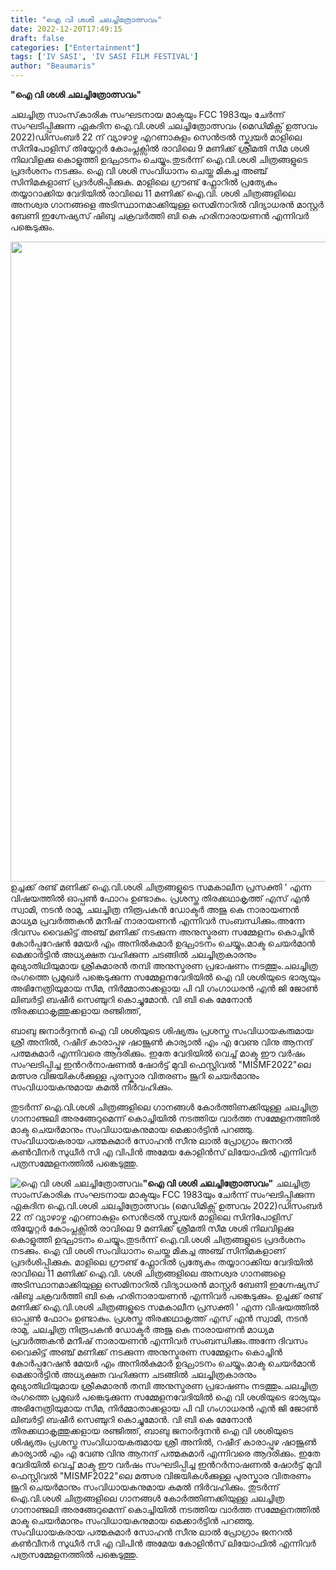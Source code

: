 ```yaml
---
title: "ഐ വി ശശി ചലച്ചിത്രോത്സവം"
date: 2022-12-20T17:49:15
draft: false
categories: ["Entertainment"]
tags: ['IV SASI', 'IV SASI FILM FESTIVAL']
author: "Beaumaris"
---
```


<strong>"ഐ വി ശശി ചലച്ചിത്രോത്സവം"</strong>

ചലച്ചിത്ര സാംസ്‌കാരിക സംഘടനായ മാക്ടയും FCC 1983യും ചേർന്ന് സംഘടിപ്പിക്കുന്ന ഏകദിന ഐ.വി.ശശി ചലച്ചിത്രോത്സവം (മെഡിമിക്സ് ഉത്സവം 2022)ഡിസംബർ 22 ന് വ്യാഴാഴ്ച എറണാകുളം സെൻട്രൽ സ്ക്വയർ മാളിലെ സിനിപോളിസ് തിയ്യേറ്റർ കോംപ്ലക്സിൽ രാവിലെ 9 മണിക്ക് ശ്രീമതി സീമ ശശി നിലവിളക്കു കൊളുത്തി ഉദ്ഘാടനം ചെയ്യും.തുടർന്ന് ഐ.വി.ശശി ചിത്രങ്ങളുടെ പ്രദർശനം നടക്കും.
ഐ വി ശശി സംവിധാനം ചെയ്ത മികച്ച അഞ്ച് സിനിമകളാണ് പ്രദർശിപ്പിക്കുക. മാളിലെ ഗ്രൗണ്ട് ഫ്ലോറിൽ പ്രത്യേകം തയ്യാറാക്കിയ വേദിയിൽ രാവിലെ 11 മണിക്ക് ഐ.വി. ശശി ചിത്രങ്ങളിലെ അനശ്വര ഗാനങ്ങളെ അടിസ്ഥാനമാക്കിയുള്ള സെമിനാറിൽ വിദ്യാധരൻ മാസ്റ്റർ ബേണി ഇഗ്നേഷ്യസ് ഷിബു ചക്രവർത്തി
ബി കെ ഹരിനാരായണൻ എന്നിവർ പങ്കെടുക്കും.

<img class="size-large wp-image-367892 aligncenter" src="https://cdn.boolokam.com/articles/2022/12/FWFQFF-682x1024.jpg" alt="" width="682" height="1024" />ഉച്ചക്ക് രണ്ട് മണിക്ക് ഐ.വി.ശശി ചിത്രങ്ങളുടെ സമകാലീന പ്രസക്തി ' എന്ന വിഷയത്തിൽ ഓപ്പൺ ഫോറം ഉണ്ടാകും. പ്രശസ്ത തിരക്കഥാകൃത്ത് എസ് എൻ സ്വാമി, നടൻ രാമു, ചലച്ചിത്ര നിരൂപകൻ ഡോക്ടർ അജു കെ നാരായണൻ മാധ്യമ പ്രവർത്തകൻ മനീഷ് നാരായണൻ എന്നിവർ സംബന്ധിക്കും.അന്നേ ദിവസം വൈകിട്ട് അഞ്ച് മണിക്ക് നടക്കുന്ന അനുസ്മരണ സമ്മേളനം കൊച്ചിൻ കോർപ്പറേഷൻ മേയർ എം അനിൽകുമാർ ഉദ്ഘാടനം ചെയ്യും.മാക്ട ചെയർമാൻ മെക്കാർട്ടിൻ അധ്യക്ഷത വഹിക്കുന്ന ചടങ്ങിൽ ചലച്ചിത്രകാരനും മുഖ്യാതിഥിയുമായ ശ്രീകുമാരൻ തമ്പി അനുസ്മരണ പ്രഭാഷണം നടത്തും.ചലച്ചിത്ര രംഗത്തെ പ്രമുഖർ പങ്കെടുക്കുന്ന സമ്മേളനവേദിയിൽ ഐ വി ശശിയുടെ ഭാര്യയും അഭിനേത്രിയുമായ സീമ, നിർമ്മാതാക്കളായ പി വി ഗംഗാധരൻ എൻ ജി ജോൺ ലിബർട്ടി ബഷീർ സെഞ്ചുറി കൊച്ചുമോൻ. വി ബി കെ മേനോൻ തിരക്കഥാകൃത്തുക്കളായ രഞ്ജിത്ത്,

ബാബു ജനാർദ്ദനൻ ഐ വി ശശിയുടെ ശിഷ്യരും പ്രശസ്ത സംവിധായകരുമായ ശ്രീ അനിൽ,
റഷീദ് കാരാപ്പുഴ ഷാജൂൺ കാര്യാൽ എം എ വേണു വിനു ആനന്ദ് പത്മകുമാർ എന്നിവരെ ആദരിക്കും.
ഇതേ വേദിയിൽ വെച്ച് മാക്ട ഈ വർഷം സംഘടിപ്പിച്ച ഇൻറർനാഷണൽ ഷോർട്ട് മുവി ഫെസ്റ്റിവൽ "MISMF2022"ലെ മത്സര വിജയികൾക്കുള്ള പുരസ്കാര വിതരണം ജൂറി ചെയർമാനും സംവിധായകനുമായ കമൽ നിർവഹിക്കും.

തുടർന്ന് ഐ.വി.ശശി ചിത്രങ്ങളിലെ ഗാനങ്ങൾ കോർത്തിണക്കിയുള്ള ചലച്ചിത്ര ഗാനാഞ്ജലി അരങ്ങേറുമെന്ന് കൊച്ചിയിൽ നടത്തിയ വാർത്ത സമ്മേളനത്തിൽ മാക്ട ചെയർമാനും സംവിധായകനുമായ മെക്കാർട്ടിൻ പറഞ്ഞു. സംവിധായകരായ പത്മകുമാർ സോഹൻ സീനു ലാൽ പ്രോഗ്രാം ജനറൽ കൺവീനർ സുധീർ സി എ വിപിൻ അമേയ കോളിൻസ് ലിയോഫിൽ എന്നിവർ പത്രസമ്മേളനത്തിൽ പങ്കെടുത്തു.


![ഐ വി ശശി ചലച്ചിത്രോത്സവം](https://cdn.boolokam.com/articles/2022/12/FWFQFF-682x1024.jpg)**"ഐ വി ശശി ചലച്ചിത്രോത്സവം"** ചലച്ചിത്ര സാംസ്‌കാരിക സംഘടനായ മാക്ടയും FCC 1983യും ചേർന്ന് സംഘടിപ്പിക്കുന്ന ഏകദിന ഐ.വി.ശശി ചലച്ചിത്രോത്സവം (മെഡിമിക്സ് ഉത്സവം 2022)ഡിസംബർ 22 ന് വ്യാഴാഴ്ച എറണാകുളം സെൻട്രൽ സ്ക്വയർ മാളിലെ സിനിപോളിസ് തിയ്യേറ്റർ കോംപ്ലക്സിൽ രാവിലെ 9 മണിക്ക് ശ്രീമതി സീമ ശശി നിലവിളക്കു കൊളുത്തി ഉദ്ഘാടനം ചെയ്യും.തുടർന്ന് ഐ.വി.ശശി ചിത്രങ്ങളുടെ പ്രദർശനം നടക്കും. ഐ വി ശശി സംവിധാനം ചെയ്ത മികച്ച അഞ്ച് സിനിമകളാണ് പ്രദർശിപ്പിക്കുക. മാളിലെ ഗ്രൗണ്ട് ഫ്ലോറിൽ പ്രത്യേകം തയ്യാറാക്കിയ വേദിയിൽ രാവിലെ 11 മണിക്ക് ഐ.വി. ശശി ചിത്രങ്ങളിലെ അനശ്വര ഗാനങ്ങളെ അടിസ്ഥാനമാക്കിയുള്ള സെമിനാറിൽ വിദ്യാധരൻ മാസ്റ്റർ ബേണി ഇഗ്നേഷ്യസ് ഷിബു ചക്രവർത്തി ബി കെ ഹരിനാരായണൻ എന്നിവർ പങ്കെടുക്കും. ഉച്ചക്ക് രണ്ട് മണിക്ക് ഐ.വി.ശശി ചിത്രങ്ങളുടെ സമകാലീന പ്രസക്തി ' എന്ന വിഷയത്തിൽ ഓപ്പൺ ഫോറം ഉണ്ടാകും. പ്രശസ്ത തിരക്കഥാകൃത്ത് എസ് എൻ സ്വാമി, നടൻ രാമു, ചലച്ചിത്ര നിരൂപകൻ ഡോക്ടർ അജു കെ നാരായണൻ മാധ്യമ പ്രവർത്തകൻ മനീഷ് നാരായണൻ എന്നിവർ സംബന്ധിക്കും.അന്നേ ദിവസം വൈകിട്ട് അഞ്ച് മണിക്ക് നടക്കുന്ന അനുസ്മരണ സമ്മേളനം കൊച്ചിൻ കോർപ്പറേഷൻ മേയർ എം അനിൽകുമാർ ഉദ്ഘാടനം ചെയ്യും.മാക്ട ചെയർമാൻ മെക്കാർട്ടിൻ അധ്യക്ഷത വഹിക്കുന്ന ചടങ്ങിൽ ചലച്ചിത്രകാരനും മുഖ്യാതിഥിയുമായ ശ്രീകുമാരൻ തമ്പി അനുസ്മരണ പ്രഭാഷണം നടത്തും.ചലച്ചിത്ര രംഗത്തെ പ്രമുഖർ പങ്കെടുക്കുന്ന സമ്മേളനവേദിയിൽ ഐ വി ശശിയുടെ ഭാര്യയും അഭിനേത്രിയുമായ സീമ, നിർമ്മാതാക്കളായ പി വി ഗംഗാധരൻ എൻ ജി ജോൺ ലിബർട്ടി ബഷീർ സെഞ്ചുറി കൊച്ചുമോൻ. വി ബി കെ മേനോൻ തിരക്കഥാകൃത്തുക്കളായ രഞ്ജിത്ത്, ബാബു ജനാർദ്ദനൻ ഐ വി ശശിയുടെ ശിഷ്യരും പ്രശസ്ത സംവിധായകരുമായ ശ്രീ അനിൽ, റഷീദ് കാരാപ്പുഴ ഷാജൂൺ കാര്യാൽ എം എ വേണു വിനു ആനന്ദ് പത്മകുമാർ എന്നിവരെ ആദരിക്കും. ഇതേ വേദിയിൽ വെച്ച് മാക്ട ഈ വർഷം സംഘടിപ്പിച്ച ഇൻറർനാഷണൽ ഷോർട്ട് മുവി ഫെസ്റ്റിവൽ "MISMF2022"ലെ മത്സര വിജയികൾക്കുള്ള പുരസ്കാര വിതരണം ജൂറി ചെയർമാനും സംവിധായകനുമായ കമൽ നിർവഹിക്കും. തുടർന്ന് ഐ.വി.ശശി ചിത്രങ്ങളിലെ ഗാനങ്ങൾ കോർത്തിണക്കിയുള്ള ചലച്ചിത്ര ഗാനാഞ്ജലി അരങ്ങേറുമെന്ന് കൊച്ചിയിൽ നടത്തിയ വാർത്ത സമ്മേളനത്തിൽ മാക്ട ചെയർമാനും സംവിധായകനുമായ മെക്കാർട്ടിൻ പറഞ്ഞു. സംവിധായകരായ പത്മകുമാർ സോഹൻ സീനു ലാൽ പ്രോഗ്രാം ജനറൽ കൺവീനർ സുധീർ സി എ വിപിൻ അമേയ കോളിൻസ് ലിയോഫിൽ എന്നിവർ പത്രസമ്മേളനത്തിൽ പങ്കെടുത്തു.
